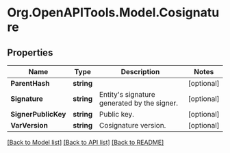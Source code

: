 # Org.OpenAPITools.Model.Cosignature

## Properties

Name | Type | Description | Notes
------------ | ------------- | ------------- | -------------
**ParentHash** | **string** |  | [optional] 
**Signature** | **string** | Entity&#39;s signature generated by the signer. | [optional] 
**SignerPublicKey** | **string** | Public key. | [optional] 
**VarVersion** | **string** | Cosignature version. | [optional] 

[[Back to Model list]](../README.md#documentation-for-models) [[Back to API list]](../README.md#documentation-for-api-endpoints) [[Back to README]](../README.md)

